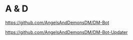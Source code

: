 # A & D

https://github.com/AngelsAndDemonsDM/DM-Bot

https://github.com/AngelsAndDemonsDM/DM-Bot-Updater
